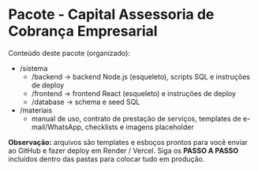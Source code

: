 
# Pacote - Capital Assessoria de Cobrança Empresarial

Conteúdo deste pacote (organizado):
- /sistema
  - /backend -> backend Node.js (esqueleto), scripts SQL e instruções de deploy
  - /frontend -> frontend React (esqueleto) e instruções de deploy
  - /database -> schema e seed SQL
- /materiais
  - manual de uso, contrato de prestação de serviços, templates de e-mail/WhatsApp, checklists e imagens placeholder

**Observação:** arquivos são templates e esboços prontos para você enviar ao GitHub e fazer deploy em Render / Vercel. Siga os **PASSO A PASSO** incluídos dentro das pastas para colocar tudo em produção.

